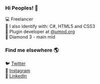 ### Hi Peoples! 👋

💻 Freelancer <br>
🧪 I also identify with: C#, HTML5 and CSS3 <br>
👷 Plugin developer at [@umod.org](https://umod.org/user/Obito) <br>
🍄 Diamond 3 - main mid

### Find me elsewhere 🌎

🐦 [Twitter](https://twitter.com/sasukesz) <br>
📸 [Instagram](https://instagram.com/david.kns) <br>
💼 [LinkedIn](https://www.linkedin.com/in/sasuke-uchiha-5a0202201/) <br>

